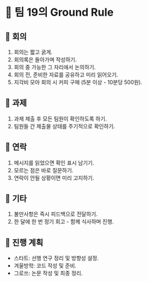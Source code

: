 # 🌟 팀 19의 Ground Rule

## 📝 회의
1. 회의는 짧고 굵게.
2. 회의록은 돌아가며 작성하기.
3. 회의 중 가능한 그 자리에서 논의하기.
4. 회의 전, 준비한 자료를 공유하고 미리 읽어오기.
5. 지각비 모아 회의 시 커피 구매 (5분 이상 - 10분당 500원).

## 📂 과제
1. 과제 제출 후 모든 팀원이 확인하도록 하기.
2. 팀원들 간 제출물 상태를 주기적으로 확인하기.

## 📱 연락
1. 메시지를 읽었으면 확인 표시 남기기.
2. 모르는 점은 바로 질문하기.
3. 연락이 안될 상황이면 미리 고지하기.

## 💬 기타
1. 불만사항은 즉시 피드백으로 전달하기.
2. 한 달에 한 번 정기 회고 - 함께 식사하며 진행.

## 🚀 진행 계획
- 스타트: 선행 연구 정리 및 방향성 설정.
- 겨울방학: 코드 작성 및 준비.
- 그로쓰: 논문 작성 및 최종 정리.
